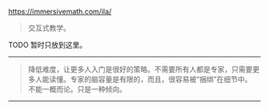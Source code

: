 
https://immersivemath.com/ila/

> 交互式教学。

TODO 暂时只放到这里。

---

> 降低难度，让更多人入门是很好的策略。不需要所有人都是专家，只需要更多人能读懂。专家的脑容量是有限的，而且，很容易被“捆绑”在细节中。
> 	不能一概而论。只是一种倾向。

---





